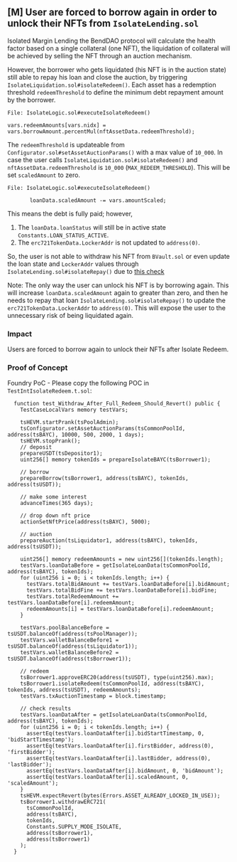 ## [M] User are forced to borrow again in order to unlock their NFTs from `IsolateLending.sol`

Isolated Margin Lending the BendDAO protocol will calculate the health factor based on a single collateral (one NFT), the liquidation of collateral will be achieved by selling the NFT through an auction mechanism.

However, the borrower who gets liquidated (his NFT is in the auction state) still able to repay his loan and close the auction, by triggering `IsolateLiquidation.sol#isolateRedeem()`. Each asset has a redemption threshold `redeemThreshold` to define the minimum debt repayment amount by the borrower.

```solidity
File: IsolateLogic.sol#executeIsolateRedeem()

vars.redeemAmounts[vars.nidx] = vars.borrowAmount.percentMul(nftAssetData.redeemThreshold);
```

The `redeemThreshold` is updateable from `Configurator.sol#setAssetAuctionParams()` with a max value of `10_000`. In case the user calls `IsolateLiquidation.sol#isolateRedeem()` and `nftAssetData.redeemThreshold` is `10_000` (`MAX_REDEEM_THRESHOLD`). This will be set `scaledAmount` to zero.

```solidity
File: IsolateLogic.sol#executeIsolateRedeem()

       loanData.scaledAmount -= vars.amountScaled;
```

This means the debt is fully paid; however,
1. The `loanData.loanStatus` will still be in active state `Constants.LOAN_STATUS_ACTIVE`.
2. The `erc721TokenData.LockerAddr` is not updated to `address(0)`.

So, the user is not able to withdraw his NFT from `BVault.sol` or even update the loan state and `LockerAddr` values through `IsolateLending.sol#isolateRepay()` due to [this check](relative_path_091409:src/libraries/logic/ValidateLogic.sol#L498-L500)

Note: The only way the user can unlock his NFT is by borrowing again. This will increase `loanData.scaledAmount` again to greater than zero, and then he needs to repay that loan  `IsolateLending.sol#isolateRepay()` to update the `erc721TokenData.LockerAddr` to `address(0)`. This will expose the user to the unnecessary risk of being liquidated again.

### Impact

Users are forced to borrow again to unlock their NFTs after Isolate Redeem.

### Proof of Concept

Foundry PoC - Please copy the following POC in `TestIntIsolateRedeem.t.sol`:

```solidity
  function test_Withdraw_After_Full_Redeem_Should_Revert() public {
    TestCaseLocalVars memory testVars;

    tsHEVM.startPrank(tsPoolAdmin);
    tsConfigurator.setAssetAuctionParams(tsCommonPoolId, address(tsBAYC), 10000, 500, 2000, 1 days);
    tsHEVM.stopPrank();
    // deposit
    prepareUSDT(tsDepositor1);
    uint256[] memory tokenIds = prepareIsolateBAYC(tsBorrower1);

    // borrow
    prepareBorrow(tsBorrower1, address(tsBAYC), tokenIds, address(tsUSDT));

    // make some interest
    advanceTimes(365 days);

    // drop down nft price
    actionSetNftPrice(address(tsBAYC), 5000);

    // auction
    prepareAuction(tsLiquidator1, address(tsBAYC), tokenIds, address(tsUSDT));

    uint256[] memory redeemAmounts = new uint256[](tokenIds.length);
    testVars.loanDataBefore = getIsolateLoanData(tsCommonPoolId, address(tsBAYC), tokenIds);
    for (uint256 i = 0; i < tokenIds.length; i++) {
      testVars.totalBidAmount += testVars.loanDataBefore[i].bidAmount;
      testVars.totalBidFine += testVars.loanDataBefore[i].bidFine;
      testVars.totalRedeemAmount += testVars.loanDataBefore[i].redeemAmount;
      redeemAmounts[i] = testVars.loanDataBefore[i].redeemAmount;
    }

    testVars.poolBalanceBefore = tsUSDT.balanceOf(address(tsPoolManager));
    testVars.walletBalanceBefore1 = tsUSDT.balanceOf(address(tsLiquidator1));
    testVars.walletBalanceBefore2 = tsUSDT.balanceOf(address(tsBorrower1));

    // redeem
    tsBorrower1.approveERC20(address(tsUSDT), type(uint256).max);
    tsBorrower1.isolateRedeem(tsCommonPoolId, address(tsBAYC), tokenIds, address(tsUSDT), redeemAmounts);
    testVars.txAuctionTimestamp = block.timestamp;

    // check results
    testVars.loanDataAfter = getIsolateLoanData(tsCommonPoolId, address(tsBAYC), tokenIds);
    for (uint256 i = 0; i < tokenIds.length; i++) {
      assertEq(testVars.loanDataAfter[i].bidStartTimestamp, 0, 'bidStartTimestamp');
      assertEq(testVars.loanDataAfter[i].firstBidder, address(0), 'firstBidder');
      assertEq(testVars.loanDataAfter[i].lastBidder, address(0), 'lastBidder');
      assertEq(testVars.loanDataAfter[i].bidAmount, 0, 'bidAmount');
      assertEq(testVars.loanDataAfter[i].scaledAmount, 0, 'scaledAmount');
    }
    tsHEVM.expectRevert(bytes(Errors.ASSET_ALREADY_LOCKED_IN_USE));
    tsBorrower1.withdrawERC721(
      tsCommonPoolId,
      address(tsBAYC),
      tokenIds,
      Constants.SUPPLY_MODE_ISOLATE,
      address(tsBorrower1),
      address(tsBorrower1)
    );
  }
```



